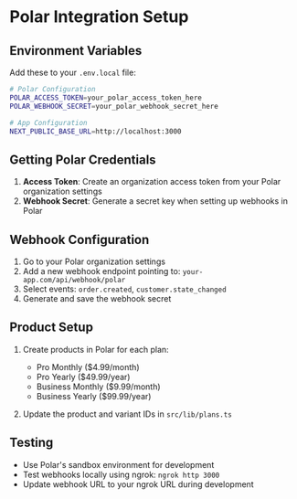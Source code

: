 # Polar Integration Setup

## Environment Variables

Add these to your `.env.local` file:

```bash
# Polar Configuration
POLAR_ACCESS_TOKEN=your_polar_access_token_here
POLAR_WEBHOOK_SECRET=your_polar_webhook_secret_here

# App Configuration
NEXT_PUBLIC_BASE_URL=http://localhost:3000
```

## Getting Polar Credentials

1. **Access Token**: Create an organization access token from your Polar organization settings
2. **Webhook Secret**: Generate a secret key when setting up webhooks in Polar

## Webhook Configuration

1. Go to your Polar organization settings
2. Add a new webhook endpoint pointing to: `your-app.com/api/webhook/polar`
3. Select events: `order.created`, `customer.state_changed`
4. Generate and save the webhook secret

## Product Setup

1. Create products in Polar for each plan:
   - Pro Monthly ($4.99/month)
   - Pro Yearly ($49.99/year)
   - Business Monthly ($9.99/month)
   - Business Yearly ($99.99/year)

2. Update the product and variant IDs in `src/lib/plans.ts`

## Testing

- Use Polar's sandbox environment for development
- Test webhooks locally using ngrok: `ngrok http 3000`
- Update webhook URL to your ngrok URL during development

